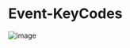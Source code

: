 # Event-KeyCodes
![image](https://user-images.githubusercontent.com/48691866/148263314-78975ad7-25f9-45ca-acc4-3dc9e26b6185.png)
